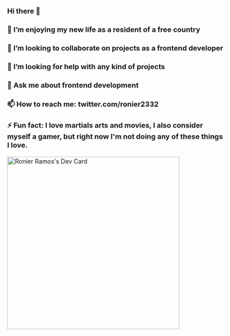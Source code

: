 ### Hi there 👋


### 🔭 I’m enjoying my new life as a resident of a free country
### 👯 I’m looking to collaborate on projects as a frontend developer
### 🤔 I’m looking for help with any kind of projects
### 💬 Ask me about frontend development
### 📫 How to reach me: twitter.com/ronier2332
### ⚡ Fun fact: I love martials arts and movies, I also consider myself a gamer, but right now I'm not doing any of these things I love.

<a href="https://app.daily.dev/ronier2332"><img src="https://api.daily.dev/devcards/7c7811875cd24c3d90e406cc8f06dfcf.png?r=kky" width="400" alt="Ronier Ramos's Dev Card"/></a>
